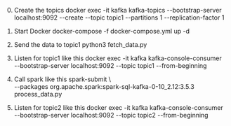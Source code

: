 0. Create the topics
docker exec -it kafka kafka-topics --bootstrap-server localhost:9092 --create --topic topic1 --partitions 1 --replication-factor 1

1. Start Docker
docker-compose -f docker-compose.yml up -d

2. Send the data to topic1 
python3 fetch_data.py

3. Listen for topic1 like this
docker exec -it kafka kafka-console-consumer --bootstrap-server localhost:9092 --topic topic1 --from-beginning

4. Call spark like this
 spark-submit \                 
--packages org.apache.spark:spark-sql-kafka-0-10_2.12:3.5.3 \
process_data.py

5. Listen for topic2 like this 
docker exec -it kafka kafka-console-consumer --bootstrap-server localhost:9092 --topic topic2 --from-beginning
